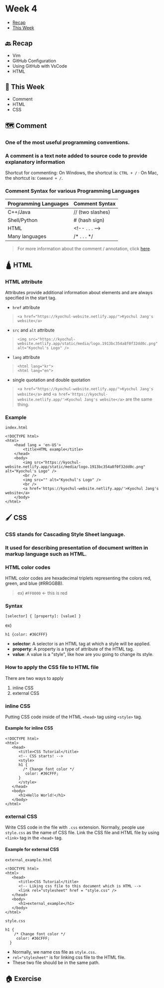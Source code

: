 # Week 4

- [Recap]()
- [This Week]()

## 🔙 Recap
- Vim
- GitHub Configuration
- Using GitHub with VsCode
- HTML

## 📖 This Week
- Comment
- HTML
- CSS

## 🗺️ Comment
### One of the most useful programming conventions.
### A comment is a text note added to source code to provide explanatory information

Shortcut for commenting:
On Windows, the shortcut is: `CTRL + /` · On Mac, the shortcut is: `Command + /`.

### Comment Syntax for various Programming Languages

| Programming Languages | Comment Syntax |
| --- | --- |
| C++/Java | //  (two slashes) |
| Shell/Python | # (hash sign) |
| HTML | \<!-- . . . --> |
| Many languages | /* . . . */ |



> For more information about the comment / annotation, click [here](https://geekflare.com/how-to-add-comments/).

## 🛕 HTML

### HTML attribute
Attributes provide additional information about elements and are always specified in the start tag.

- `href` attribute
> `<a href="https://kyochul-website.netlify.app/">Kyochul Jang's website</a>`
- `src` and `alt` attribute
> `<img src="https://kyochul-website.netlify.app/static/media/logo.1913bc354a8f0f32dd0c.png" alt="Kyochul's Logo" />`
- `lang` attribute
> `<html lang="kr">`<br />
> `<html lang="en">`
- single quotation and double quotation
> `<a href="https://kyochul-website.netlify.app/">Kyochul Jang's website</a>` and `<a href='https://kyochul-website.netlify.app/'>Kyochul Jang's website</a>` are the same thing.

### Example
`index.html`

```
<!DOCTYPE html>
<html>
    <head lang = 'en-US'>
        <title>HTML example</title>
    </head>
    <body>
        <img src="https://kyochul-website.netlify.app/static/media/logo.1913bc354a8f0f32dd0c.png" alt="Kyochul's Logo" />
        <br />
        <img src="" alt="Kyochul's Logo" />
        <br />
        <a href='https://kyochul-website.netlify.app/'>Kyochul Jang's website</a>
    </body>
</html>
```
## 🖌️ CSS
### CSS stands for Cascading Style Sheet language.
### It used for describing presentation of document written in markup language such as HTML.

### HTML color codes
HTML color codes are hexadecimal triplets representing the colors red, green, and blue (#RRGGBB).
> ex) `#FF0000` <- this is red

### Syntax
```
[selector] { [property]: [value] }
```
ex)
```
h1 {color: #36CFFF}
```

- **selector**: A selector is an HTML tag at which a style will be applied.
- **property**: A property is a type of attribute of the HTML tag.
- **value**: A value is a "style", like how are you going to change its style.

### How to apply the CSS file to HTML file
There are two ways to apply
1. inline CSS
2. external CSS

### inline CSS
Putting CSS code inside of the HTML `<head>` tag using `<style>` tag.

#### Example for inline CSS
```
<!DOCTYPE html>
<html>
   <head>
      <title>CSS Tutorial</title>
      <!-- CSS starts! -->
      <style>
      h1 {
        /* Change font color */
         color: #36CFFF; 
      }
      </style>
   </head>	
   <body>
      <h1>Hello World!</h1>
   </body>	
</html>
```
### external CSS
Write CSS code in the file with `.css` extension. Normally, people use `style.css` as the name of CSS file. Link the CSS file and HTML file by using `<link>` tag in the `<head>` tag.

#### Example for external CSS

`external_example.html`

```
<!DOCTYPE html>
<html>
   <head>
      <title>CSS Tutorial</title>
      <!-- Liking css file to this document which is HTML -->
      <link rel="stylesheet" href = "style.css" />
   </head>	
   <body>
      <h1>external_example</h1>
   </body>	
</html>
```

`style.css`

```
h1 {
    /* Change font color */
     color: #36CFFF; 
  }
```

- Normally, we name css file as `style.css`.
- `rel="stylesheet"` is for linking css file to the HTML file.
- These two file should be in the same path.

## 🏠 Exercise
